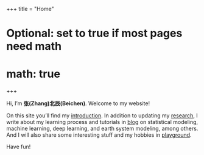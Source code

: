 +++
title = "Home"
# Optional: set to true if most pages need math
# math: true
+++

<!-- <p align="center">
<img src="/photos/Zhang-Beichen-portrait.jpg" alt="Beichen Zhang" style="width:150px; border-radius:50%; margin:1em 1em 1em 1em;">
</p> -->

Hi, I’m **张(Zhang)北辰(Beichen)**. Welcome to my website!

On this site you’ll find my [introduction](/about/). In addition to updating my [research](/research/), I write about my learning process and tutorials in [blog](/posts/) on statistical modeling, machine learning, deep learning, and earth system modeling, among others. And I will also share some interesting stuff and my hobbies in [playground](/playground/).

Have fun!
